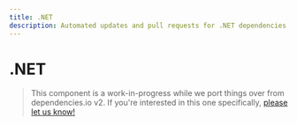 ```yaml
---
title: .NET
description: Automated updates and pull requests for .NET dependencies.
---
```


# .NET

> This component is a work-in-progress while we port things over from dependencies.io v2.
If you're interested in this one specifically,
[please let us know!](https://www.dependencies.io/contact/)
